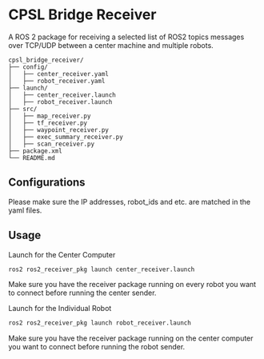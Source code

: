 # CPSL Bridge Receiver

A ROS 2 package for receiving a selected list of ROS2 topics messages over TCP/UDP between a center machine and multiple robots.

```text
cpsl_bridge_receiver/
├── config/
│   ├── center_receiver.yaml
│   ├── robot_receiver.yaml
├── launch/
│   ├── center_receiver.launch
│   ├── robot_receiver.launch
├── src/
│   ├── map_receiver.py
│   ├── tf_receiver.py
│   ├── waypoint_receiver.py
│   ├── exec_summary_receiver.py
│   ├── scan_receiver.py
├── package.xml
└── README.md
```

## Configurations
Please make sure the IP addresses, robot_ids and etc. are matched in the yaml files.

## Usage
Launch for the Center Computer
```bash
ros2 ros2_receiver_pkg launch center_receiver.launch
````
Make sure you have the receiver package running on every robot you want to connect before running the center sender.

Launch for the Individual Robot
```bash
ros2 ros2_receiver_pkg launch robot_receiver.launch
````
Make sure you have the receiver package running on the center computer you want to connect before running the robot sender.
